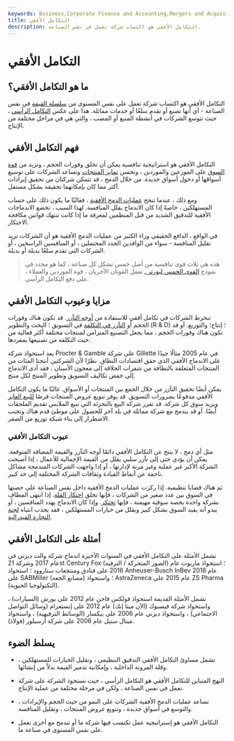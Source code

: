 ```yaml
---
keywords: Business,Corporate Finance and Accounting,Mergers and Acquisitions,M&amp;amp;A
title: التكامل الأفقي
description: التكامل الأفقي هو اكتساب شركة تعمل في نفس الصناعة.
---
```


# التكامل الأفقي
## ما هو التكامل الأفقي؟

التكامل الأفقي هو اكتساب شركة تعمل على نفس المستوى من [سلسلة القيمة](/valuechain) في نفس الصناعة - أي أنها تصنع أو تقدم سلعًا أو خدمات مماثلة. هذا على عكس [التكامل الرأسي](/verticalintegration) ، حيث تتوسع الشركات في أنشطة المنبع أو المصب ، والتي هي في مراحل مختلفة من الإنتاج.

## فهم التكامل الأفقي

التكامل الأفقي هو استراتيجية تنافسية يمكن أن تخلق وفورات الحجم ، وتزيد من [قوة السوق](/market-power) على الموزعين والموردين ، وتحسن [تمايز المنتجات](/product_differentiation) وتساعد الشركات على توسيع أسواقها أو دخول أسواق جديدة. من خلال الدمج ، قد تتمكن شركتان من تحقيق إيرادات أكثر مما كان بإمكانهما تحقيقه بشكل مستقل.

ومع ذلك ، عندما تنجح [عمليات الدمج الأفقية](/horizontalmerger) ، فغالبًا ما يكون ذلك على حساب المستهلكين ، خاصةً إذا كان الاندماج يقلل المنافسة. لهذا السبب ، تخضع الاندماجات الأفقية للتدقيق الشديد من قبل المنظمين لمعرفة ما إذا كانت تنتهك قوانين مكافحة الاحتكار.

في الواقع ، الدافع الحقيقي وراء الكثير من عمليات الدمج الأفقية هو أن الشركات تريد تقليل المنافسة - سواء من الوافدين الجدد المحتملين ، أو المنافسين الراسخين ، أو الشركات التي تقدم سلعًا بديلة أو بديلة.

> هذه هي ثلاث قوى تنافسية من أصل خمس تشكل كل صناعة ، كما هو محدد في نموذج [القوى الخمس لبورتر .](/porter) تعمل القوتان الأخريان ، قوة الموردين والعملاء ، على دفع التكامل الرأسي.

>

## مزايا وعيوب التكامل الأفقي

تنخرط الشركات في تكامل أفقي للاستفادة من [أوجه التآزر](/synergy). قد تكون هناك وفورات الحجم أو [التآزر في التكلفة](/costsynergy) في التسويق ؛ البحث والتطوير (R & D) ؛ إنتاج؛ والتوزيع. أو قد تكون هناك وفورات الحجم ، مما يجعل التصنيع المتزامن لمنتجات مختلفة أكثر فعالية من حيث التكلفة من تصنيعها بمفردها.

يعد استحواذ شركة Procter & Gamble على شركة Gillette في عام 2005 مثالًا جيدًا على الاندماج الأفقي الذي حقق اقتصادات النطاق. نظرًا لأن الشركتين أنتجتا المئات من المنتجات المتعلقة بالنظافة من شفرات الحلاقة إلى معجون الأسنان ، فقد أدى الاندماج إلى خفض تكاليف التسويق وتطوير المنتج لكل منتج.

يمكن أيضًا تحقيق التآزر من خلال الجمع بين المنتجات أو الأسواق. غالبًا ما يكون التكامل الأفقي مدفوعًا بضرورات التسويق. قد يوفر تنويع عروض المنتجات فرصًا [للبيع العابر](/cross-sell) ويزيد سوق كل شركة. قد تقرر شركة البيع بالتجزئة التي تبيع الملابس تقديم الملحقات أيضًا. أو قد يندمج مع شركة مماثلة في بلد آخر للحصول على موطئ قدم هناك وتجنب الاضطرار إلى بناء شبكة توزيع من الصفر.

### عيوب التكامل الأفقي

مثل أي دمج ، لا ينتج عن التكامل الأفقي دائمًا أوجه التآزر والقيمة المضافة المتوقعة. يمكن أن يؤدي حتى إلى تآزر سلبي يقلل من القيمة الإجمالية للأعمال ، إذا أصبحت الشركة الأكبر غير عملية وغير مرنة لإدارتها ، أو إذا واجهت الشركات المندمجة مشاكل ناجمة عن أنماط القيادة وثقافات الشركة المختلفة إلى حد كبير.

ثم هناك قضايا تنظيمية. إذا ركزت عمليات الدمج الأفقية داخل نفس الصناعة على حصتها في السوق بين عدد صغير من الشركات ، فإنها تخلق [احتكار القلة](/oligopoly). إذا انتهى المطاف بشركة واحدة بحصة سوقية مهيمنة ، فإنها [تحتكر](/monopoly). وإذا كان الاندماج يهدد المنافسين ، أو يبدو أنه يقيد السوق بشكل كبير ويقلل من خيارات المستهلكين ، فقد يجذب انتباه [لجنة التجارة الفيدرالية](/ftc).

## أمثلة على التكامل الأفقي

تشمل الأمثلة على التكامل الأفقي في السنوات الأخيرة اندماج شركة والت ديزني في عام 2017 وشركة 21st Century Fox (الصور المتحركة / الترفيه) ؛ استحواذ ماريوت عام 2016 على فنادق ومنتجعات ستاروود ؛ استحواذ Anheuser-Busch InBev عام 2016 على SABMiller (مصانع الجعة) ؛ واستحواذ AstraZeneca عام 2015 على ZS Pharma (التكنولوجيا الحيوية).

تشمل الأمثلة القديمة استحواذ فولكس فاجن عام 2012 على بورش (السيارات) ، واستحواذ شركة فيسبوك (الآن ميتا إنك) عام 2012 على إنستغرام (وسائل التواصل الاجتماعي) ، واستحواذ ديزني عام 2006 على بيكسار (الوسائط الترفيهية) ، واستحواذ ميتال ستيل عام 2006 على شركة أرسيلور (فولاذ).

## يسلط الضوء

- تشمل مساوئ التكامل الأفقي التدقيق التنظيمي ، وتقليل الخيارات للمستهلكين ، وقلة المرونة الداخلية ، وإمكانية تدمير القيمة بدلاً من إنشائها.

- النهج المتباين للتكامل الأفقي هو التكامل الرأسي ، حيث تستحوذ الشركة على شركة تعمل في نفس الصناعة ، ولكن في مرحلة مختلفة من عملية الإنتاج.

- تساعد عمليات الدمج الأفقية الشركات على النمو من حيث الحجم والإيرادات ، والتوسع في أسواق جديدة ، وتنويع عروض المنتجات ، وتقليل المنافسة.

- التكامل الأفقي هو إستراتيجية عمل تكتسب فيها شركة ما أو تندمج مع أخرى تعمل على نفس المستوى في صناعة ما.

